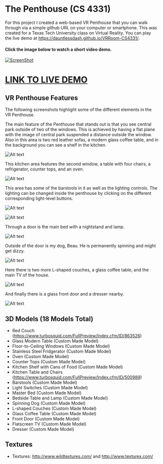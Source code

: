 # The Penthouse (CS 4331)

For this project I created a web-based VR Penthouse that you can walk through via a simple github URL on your computer or smartphone. This was created for a Texas Tech University class on Virtual Reality. You can play the live demo at https://dauntlessdash.github.io/VRRoom-CS4331/.

#### Click the image below to watch a short video demo.
[![ScreenShot](https://github.com/DauntlessDash/VRRoom-CS4331/blob/master/screenshots/VideoThumb.png)](https://www.youtube.com/watch?v=GXNYU2xVG3c)


# [**LINK TO LIVE DEMO** ](https://dauntlessdash.github.io/VRRoom-CS4331/)

## VR Penthouse Features

The following screenshots highlight some of the different elements in the VR Penthouse.

The main feature of the Penthouse that stands out is that you see central park outside of two of the windows. This is achieved by having a flat plane with the image of central park suspended a distance outside the window. Also in this area is two red leather sofas, a modern glass coffee table, and in the background you can see a shelf in the kitchen.

![Alt text](https://github.com/DauntlessDash/VRRoom-CS4331/blob/master/screenshots/Screenshot1.png)

This kitchen area features the second window, a table with four chairs, a refrigerator, counter tops, and an oven.

![Alt text](https://github.com/DauntlessDash/VRRoom-CS4331/blob/master/screenshots/Screenshot2.png)

This area has some of the barstools in it as well as the lighting controls. The lighting can be changed inside the penthouse by clicking on the different corresponding light-level buttons. 

![Alt text](https://github.com/DauntlessDash/VRRoom-CS4331/blob/master/screenshots/Screenshot3.png)

![Alt text](https://github.com/DauntlessDash/VRRoom-CS4331/blob/master/screenshots/colorwave.png)

Through a door is the main bed with a nightstand and lamp. 

![Alt text](https://github.com/DauntlessDash/VRRoom-CS4331/blob/master/screenshots/Screenshot4.png)

Outside of the door is my dog, Beau. He is permanently spinning and might get dizzy.

![Alt text](https://github.com/DauntlessDash/VRRoom-CS4331/blob/master/screenshots/Screenshot5.png)

Here there is two more L-shaped couches, a glass coffee table, and the main TV of the house.

![Alt text](https://github.com/DauntlessDash/VRRoom-CS4331/blob/master/screenshots/Screenshot6.png)

And finally there is a glass front door and a dresser nearby.

![Alt text](https://github.com/DauntlessDash/VRRoom-CS4331/blob/master/screenshots/Screensho7.png)

## 3D Models (18 Models Total)

* Red Couch (https://www.turbosquid.com/FullPreview/Index.cfm/ID/863526)
* Glass Modern Table (Custom Made Model)
* Floor-to-Ceiling Windows (Custom Made Model)
* Stainless Steel Fridgerator (Custom Made Model)
* Oven (Custom Made Model)
* Counter Tops (Custom Made Model)
* Kitchen Shelf with Cans of Food (Custom Made Model)
* Kitchen Table and Chairs (https://www.turbosquid.com/FullPreview/Index.cfm/ID/500989)
* Barstools (Custom Made Model)
* Light Switches (Custom Made Model)
* Master Bed (Custom Made Model)
* Bedside Table and Lamp (Custom Made Model)
* Spinning Dog (Custom Made Model)
* L-shaped Couches (Custom Made Model)
* Glass Coffee Table (Custom Made Model)
* Front Door (Custom Made Model)
* Flatscreen TV (Custom Made Model)
* Dresser (Custom Made Model)


## Textures

* Textures: http://www.wildtextures.com/ and http://www.texturex.com/

